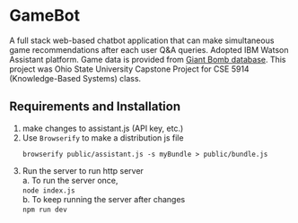 # GameBot
A full stack web-based chatbot application that can make simultaneous game recommendations after each user Q&A queries. 
Adopted IBM Watson Assistant platform. Game data is provided from [Giant Bomb database](https://www.giantbomb.com/games/).
This project was Ohio State University Capstone Project for CSE 5914 (Knowledge-Based Systems) class.


## Requirements and Installation
1. make changes to assistant.js (API key, etc.)
2. Use `Browserify` to make a distribution js file
    ```Shell
    browserify public/assistant.js -s myBundle > public/bundle.js
    ```
3. Run the server to run http server  
    a. To run the server once,  
        ```
        node index.js
        ```  
    b. To keep running the server after changes  
        ```
        npm run dev
        ```  
